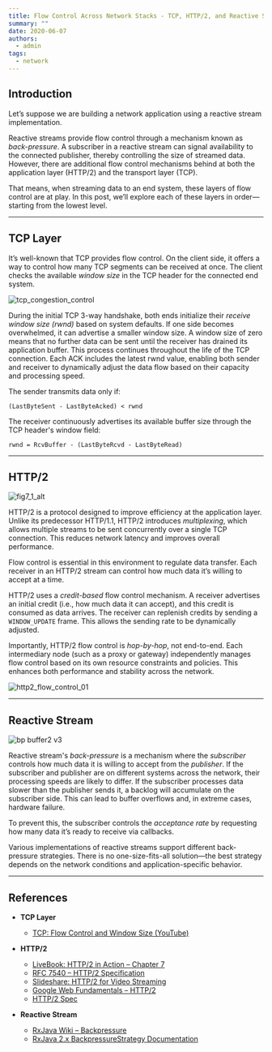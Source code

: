 ```yaml
---
title: Flow Control Across Network Stacks - TCP, HTTP/2, and Reactive Streams
summary: ""
date: 2020-06-07
authors:
  - admin
tags:
  - network
---
```


## Introduction

Let’s suppose we are building a network application using a reactive stream implementation. 

Reactive streams provide flow control through a mechanism known as *back-pressure*. A subscriber in a reactive stream can signal availability to the connected publisher, thereby controlling the size of streamed data. However, there are additional flow control mechanisms behind at both the application layer (HTTP/2) and the transport layer (TCP).

That means, when streaming data to an end system, these layers of flow control are at play. In this post, we’ll explore each of these layers in order—starting from the lowest level.

---

## TCP Layer

It’s well-known that TCP provides flow control. On the client side, it offers a way to control how many TCP segments can be received at once. The client checks the available *window size* in the TCP header for the connected end system.

![tcp\_congestion\_control](https://github.com/taehyeok-jang/taehyeok-jang.github.io_legacy/assets/31732943/a92b360a-2a28-4636-9213-c84b077e37bf)

During the initial TCP 3-way handshake, both ends initialize their *receive window size (rwnd)* based on system defaults. If one side becomes overwhelmed, it can advertise a smaller window size. A window size of zero means that no further data can be sent until the receiver has drained its application buffer. This process continues throughout the life of the TCP connection. Each ACK includes the latest rwnd value, enabling both sender and receiver to dynamically adjust the data flow based on their capacity and processing speed.

The sender transmits data only if:

```
(LastByteSent - LastByteAcked) < rwnd
```

The receiver continuously advertises its available buffer size through the TCP header's window field:

```
rwnd = RcvBuffer - (LastByteRcvd - LastByteRead)
```

---

## HTTP/2

![fig7\_1\_alt](https://github.com/taehyeok-jang/taehyeok-jang.github.io/assets/31732943/d997c815-2f95-48c0-856f-688e927718cc)

HTTP/2 is a protocol designed to improve efficiency at the application layer. Unlike its predecessor HTTP/1.1, HTTP/2 introduces *multiplexing*, which allows multiple streams to be sent concurrently over a single TCP connection. This reduces network latency and improves overall performance.

Flow control is essential in this environment to regulate data transfer. Each receiver in an HTTP/2 stream can control how much data it’s willing to accept at a time.

HTTP/2 uses a *credit-based* flow control mechanism. A receiver advertises an initial credit (i.e., how much data it can accept), and this credit is consumed as data arrives. The receiver can replenish credits by sending a `WINDOW_UPDATE` frame. This allows the sending rate to be dynamically adjusted.

Importantly, HTTP/2 flow control is *hop-by-hop*, not end-to-end. Each intermediary node (such as a proxy or gateway) independently manages flow control based on its own resource constraints and policies. This enhances both performance and stability across the network.

<img src="https://github.com/taehyeok-jang/taehyeok-jang.github.io_legacy/assets/31732943/43174293-f4ff-49a6-b0da-e7f6eb097e10" alt="http2_flow_control_01"/>

---

## Reactive Stream

![bp buffer2 v3](https://github.com/taehyeok-jang/taehyeok-jang.github.io_legacy/assets/31732943/95bca026-205c-44bf-a79d-2502c1a86386)

Reactive stream's *back-pressure* is a mechanism where the *subscriber* controls how much data it is willing to accept from the *publisher*. If the subscriber and publisher are on different systems across the network, their processing speeds are likely to differ. If the subscriber processes data slower than the publisher sends it, a backlog will accumulate on the subscriber side. This can lead to buffer overflows and, in extreme cases, hardware failure.

To prevent this, the subscriber controls the *acceptance rate* by requesting how many data it’s ready to receive via callbacks.

Various implementations of reactive streams support different back-pressure strategies. There is no one-size-fits-all solution—the best strategy depends on the network conditions and application-specific behavior.

---

## References

* **TCP Layer**

  * [TCP: Flow Control and Window Size (YouTube)](https://www.youtube.com/watch?app=desktop&v=4l2_BCr-bhw)

* **HTTP/2**
  * [LiveBook: HTTP/2 in Action – Chapter 7](https://livebook.manning.com/book/http2-in-action/chapter-7/61)
  * [RFC 7540 – HTTP/2 Specification](https://datatracker.ietf.org/doc/html/rfc7540)
  * [Slideshare: HTTP/2 for Video Streaming](https://www.slideshare.net/Enbac29/http2-standard-for-video-streaming)
  * [Google Web Fundamentals – HTTP/2](https://developers.google.com/web/fundamentals/performance/http2)
  * [HTTP/2 Spec](https://http2.github.io/http2-spec/)

* **Reactive Stream**

  * [RxJava Wiki – Backpressure](https://github.com/ReactiveX/RxJava/wiki/Backpressure)
  * [RxJava 2.x BackpressureStrategy Documentation](http://reactivex.io/RxJava/2.x/javadoc/io/reactivex/BackpressureStrategy.html)


